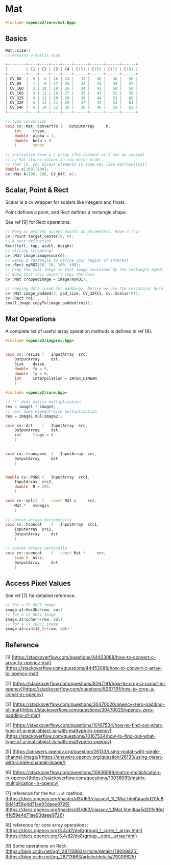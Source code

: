 # Mat

```cpp
#include <opencv2/core/mat.hpp>
```

## Basics

```cpp
Mat::size()
// Returns a matrix size.

+--------+----+----+----+----+------+------+------+------+
|        | C1 | C2 | C3 | C4 | C(5) | C(6) | C(7) | C(8) |
+--------+----+----+----+----+------+------+------+------+
| CV_8U  |  0 |  8 | 16 | 24 |   32 |   40 |   48 |   56 |
| CV_8S  |  1 |  9 | 17 | 25 |   33 |   41 |   49 |   57 |
| CV_16U |  2 | 10 | 18 | 26 |   34 |   42 |   50 |   58 |
| CV_16S |  3 | 11 | 19 | 27 |   35 |   43 |   51 |   59 |
| CV_32S |  4 | 12 | 20 | 28 |   36 |   44 |   52 |   60 |
| CV_32F |  5 | 13 | 21 | 29 |   37 |   45 |   53 |   61 |
| CV_64F |  6 | 14 | 22 | 30 |   38 |   46 |   54 |   62 |
+--------+----+----+----+----+------+------+------+------+

// type conversion
void cv::Mat::convertTo	(	OutputArray 	m,
    int 	rtype,
    double 	alpha = 1,
    double 	beta = 0 
    )		const
    
// initialize from a C array (The content will not be copied)
// cv Mat stores values in row major order.
// That is, you access elements in some way like mat[row][col]
double x[100][100];
cv::Mat A(100, 100, CV_64F, x);
```

## Scalar, Point & Rect

Scalar is a cv wrapper for scalars like integers and floats.

Point defines a point, and Rect defines a rectangle shape. 

See ref \[9\] for Rect operations.

```cpp
// Many cv methods accept points as parameters. Have a try!
cv::Point target_center(0, 0);
// A rect definition
Rect(left, top, width, height)
// slicing (cropping)
cv::Mat image(imagesource); 
// Setup a rectangle to define your region of interest
cv::Rect myROI(10, 10, 100, 100);
// Crop the full image to that image contained by the rectangle myROI
// Note that this doesn't copy the data
cv::Mat croppedImage = image(myROI);

// copying data (used for padding). Notice we use the cv::Scalar here
cv::Mat image_padded(3, pad_size, CV_32FC1, cv::Scalar(0));
cv::Rect roi( ... );
small_image.copyTo(image_padded(roi));
```

## Mat Operations

A complete list of useful array operation methods is defined in ref \[8\].

```cpp
#include <opencv2/imgproc.hpp>


void cv::resize	(	InputArray 	src,
    OutputArray 	dst,
    Size 	dsize,
    double 	fx = 0,
    double 	fy = 0,
    int 	interpolation = INTER_LINEAR 
    )	
    
#include <opencv2/core.hpp>

// '*' does matrix multiplication
res = image1 * image2;
// .mul does element-wise multiplication
res = image1.mul(image2);

void cv::dct	(	InputArray 	src,
    OutputArray 	dst,
    int 	flags = 0 
    )
    

void cv::transpose	(	InputArray 	src,
    OutputArray 	dst 
    )		


double cv::PSNR	(	InputArray 	src1,
    InputArray 	src2,
    double 	R = 255. 
    )		

void cv::split	(	const Mat & 	src,
    Mat * 	mvbegin 
    )	  
    
// concat arrays horizontally
void cv::hconcat	(	InputArray 	src1,
    InputArray 	src2,
    OutputArray 	dst 
    )	

// concat arrays vertically
void cv::vconcat	(	const Mat * 	src,
    size_t 	nsrc,
    OutputArray 	dst 
    )	
```

## Access Pixel Values

See ref \[7\[ for detailed reference.

```cpp
// for a CV_8UC3 image
image.at<Vec3b>(row, col)
// for a CV_8UC1 image
image.at<uchar>(row, col)
// for a CV_16UC1 image
image.at<uint16_t>(row, col)
```

## Reference

\[1\] [https://stackoverflow.com/questions/44453088/how-to-convert-c-array-to-opencv-mat](https://stackoverflow.com/questions/44453088/how-to-convert-c-array-to-opencv-mat)

\[2\] [https://stackoverflow.com/questions/8267191/how-to-crop-a-cvmat-in-opencv](https://stackoverflow.com/questions/8267191/how-to-crop-a-cvmat-in-opencv)

\[3\] [https://stackoverflow.com/questions/30470020/opencv-zero-padding-of-mat](https://stackoverflow.com/questions/30470020/opencv-zero-padding-of-mat)

\[4\] [https://stackoverflow.com/questions/10167534/how-to-find-out-what-type-of-a-mat-object-is-with-mattype-in-opencv](https://stackoverflow.com/questions/10167534/how-to-find-out-what-type-of-a-mat-object-is-with-mattype-in-opencv)

\[5\] [https://answers.opencv.org/question/26133/using-matat-with-single-channel-image/](https://answers.opencv.org/question/26133/using-matat-with-single-channel-image/)

\[6\] [https://stackoverflow.com/questions/10936099/matrix-multiplication-in-opencv](https://stackoverflow.com/questions/10936099/matrix-multiplication-in-opencv)

\[7\] reference for the `Mat::at` method: [https://docs.opencv.org/master/d3/d63/classcv\_1\_1Mat.html\#aa5d20fc86d41d59e4d71ae93daee9726](https://docs.opencv.org/master/d3/d63/classcv_1_1Mat.html#aa5d20fc86d41d59e4d71ae93daee9726)

\[8\] reference for core array operations: [https://docs.opencv.org/3.4/d2/de8/group\_\_core\_\_array.html](https://docs.opencv.org/3.4/d2/de8/group__core__array.html)

\[9\] Some operations on Rect: [https://blog.csdn.net/qq\_28713863/article/details/79009825](https://blog.csdn.net/qq_28713863/article/details/79009825)





